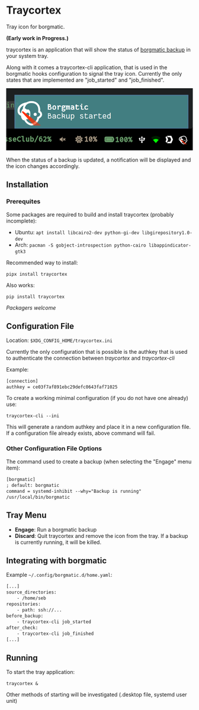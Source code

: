 
# Traycortex

Tray icon for borgmatic.

**(Early work in Progress.)**

traycortex is an application that will show the status of [borgmatic
backup](https://torsion.org/borgmatic/) in your system tray.

Along with it comes a traycortex-cli application, that is used in the borgmatic
hooks configuration to signal the tray icon. Currently the only states that are
implemented are "job_started" and "job_finished".

![screenshot of tray running](doc/tray-running.png)

When the status of a backup is updated, a notification will be displayed and the
icon changes accordingly.


## Installation

### Prerequites

Some packages are required to build and install traycortex (probably incomplete):

  - Ubuntu: `apt install libcairo2-dev python-gi-dev libgirepository1.0-dev`
  - Arch: `pacman -S gobject-introspection python-cairo libappindicator-gtk3`

Recommended way to install:

    pipx install traycortex

Also works:

    pip install traycortex

*Packagers welcome*


## Configuration File

Location: `$XDG_CONFIG_HOME/traycortex.ini`

Currently the only configuration that is possible is the authkey that is used
to authenticate the connection between *traycortex* and *traycortex-cli*

Example:

    [connection]
    authkey = ce03f7af891ebc29defc0643faf71025

To create a working minimal configuration (if you do not have one already) use:

    traycortex-cli --ini

This will generate a random authkey and place it in a new configuration file.
If a configuration file already exists, above command will fail.

### Other Configuration File Options

The command used to create a backup (when selecting the "Engage" menu item):

    [borgmatic]
    ; default: borgmatic
    command = systemd-inhibit --why="Backup is running" /usr/local/bin/borgmatic


## Tray Menu

  - **Engage**: Run a borgmatic backup
  - **Discard**: Quit traycortex and remove the icon from the tray. If a backup
    is currently running, it will be killed.


## Integrating with borgmatic

Example `~/.config/borgmatic.d/home.yaml`:

    [...]
    source_directories:
        - /home/seb
    repositories:
        - path: ssh://...
    before_backup:
        - traycortex-cli job_started
    after_check:
        - traycortex-cli job_finished
    [...]


## Running

To start the tray application:

    traycortex &

Other methods of starting will be investigated (.desktop file, systemd user unit)
